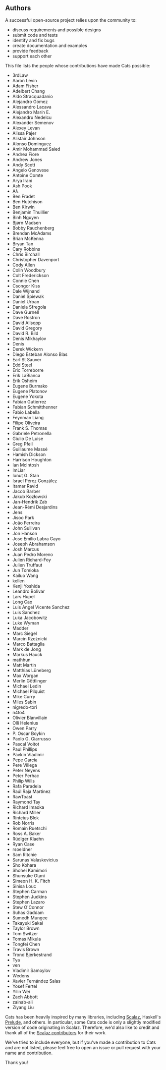 ## Authors

A successful open-source project relies upon the community to:

* discuss requirements and possible designs
* submit code and tests
* identify and fix bugs
* create documentation and examples
* provide feedback
* support each other

This file lists the people whose contributions have made Cats
possible:

 * 3rdLaw
 * Aaron Levin
 * Adam Fisher
 * Adelbert Chang
 * Aldo Stracquadanio
 * Alejandro Gómez
 * Alessandro Lacava
 * Alejandro Marín E.
 * Alexandru Nedelcu
 * Alexander Semenov
 * Alexey Levan
 * Alissa Pajer
 * Alistair Johnson
 * Alonso Dominguez
 * Amir Mohammad Saied
 * Andrea Fiore
 * Andrew Jones
 * Andy Scott
 * Angelo Genovese
 * Antoine Comte
 * Arya Irani
 * Ash Pook
 * Aλ
 * Ben Fradet
 * Ben Hutchison
 * Ben Kirwin
 * Benjamin Thuillier
 * Binh Nguyen
 * Bjørn Madsen
 * Bobby Rauchenberg
 * Brendan McAdams
 * Brian McKenna
 * Bryan Tan
 * Cary Robbins
 * Chris Birchall
 * Christopher Davenport
 * Cody Allen
 * Colin Woodbury
 * Colt Frederickson
 * Connie Chen
 * Csongor Kiss
 * Dale Wijnand
 * Daniel Spiewak
 * Daniel Urban
 * Daniela Sfregola
 * Dave Gurnell
 * Dave Rostron
 * David Allsopp
 * David Gregory
 * David R. Bild
 * Denis Mikhaylov
 * Denis
 * Derek Wickern
 * Diego Esteban Alonso Blas
 * Earl St Sauver
 * Edd Steel
 * Eric Torreborre
 * Erik LaBianca
 * Erik Osheim
 * Eugene Burmako
 * Eugene Platonov
 * Eugene Yokota
 * Fabian Gutierrez
 * Fabian Schmitthenner
 * Fabio Labella
 * Feynman Liang
 * Filipe Oliveira
 * Frank S. Thomas
 * Gabriele Petronella
 * Giulio De Luise
 * Greg Pfeil
 * Guillaume Massé
 * Hamish Dickson
 * Harrison Houghton
 * Ian McIntosh
 * ImLiar
 * Ionuț G. Stan
 * Israel Pérez González
 * Itamar Ravid
 * Jacob Barber
 * Jakub Kozłowski
 * Jan-Hendrik Zab
 * Jean-Rémi Desjardins
 * Jens
 * Jisoo Park
 * João Ferreira
 * John Sullivan
 * Jon Hanson
 * Jose Emilio Labra Gayo
 * Joseph Abrahamson
 * Josh Marcus
 * Juan Pedro Moreno
 * Julien Richard-Foy
 * Julien Truffaut
 * Jun Tomioka
 * Kailuo Wang
 * kellen
 * Kenji Yoshida
 * Leandro Bolivar
 * Lars Hupel
 * Long Cao
 * Luis Angel Vicente Sanchez
 * Luis Sanchez
 * Luka Jacobowitz
 * Luke Wyman
 * Madder
 * Marc Siegel
 * Marcin Rzeźnicki
 * Marco Battaglia
 * Mark de Jong
 * Markus Hauck
 * mathhun
 * Matt Martin
 * Matthias Lüneberg
 * Max Worgan
 * Merlin Göttlinger
 * Michael Ledin
 * Michael Pilquist
 * Mike Curry
 * Miles Sabin
 * nigredo-tori
 * n4to4
 * Olivier Blanvillain
 * Olli Helenius
 * Owen Parry
 * P. Oscar Boykin
 * Paolo G. Giarrusso
 * Pascal Voitot
 * Paul Phillips
 * Pavkin Vladimir
 * Pepe García
 * Pere Villega
 * Peter Neyens
 * Peter Perhac
 * Philip Wills
 * Rafa Paradela
 * Raúl Raja Martínez
 * RawToast
 * Raymond Tay
 * Richard Imaoka
 * Richard Miller
 * Rintcius Blok
 * Rob Norris
 * Romain Ruetschi
 * Ross A. Baker
 * Rüdiger Klaehn
 * Ryan Case
 * rsoeldner
 * Sam Ritchie
 * Sarunas Valaskevicius
 * Sho Kohara
 * Shohei Kamimori
 * Shunsuke Otani
 * Simeon H. K. Fitch
 * Sinisa Louc
 * Stephen Carman
 * Stephen Judkins
 * Stephen Lazaro
 * Stew O'Connor
 * Suhas Gaddam
 * Sumedh Mungee
 * Takayuki Sakai
 * Taylor Brown
 * Tom Switzer
 * Tomas Mikula
 * Tongfei Chen
 * Travis Brown
 * Trond Bjerkestrand
 * Tya
 * ven
 * Vladimir Samoylov
 * Wedens
 * Xavier Fernández Salas
 * Yosef Fertel
 * Yilin Wei
 * Zach Abbott
 * zainab-ali
 * Ziyang Liu

Cats has been heavily inspired by many libraries, including [Scalaz](https://github.com/scalaz/scalaz),
Haskell's [Prelude](https://hackage.haskell.org/package/base-4.9.0.0/docs/Prelude.html), and others.
In particular, some Cats code is only a slightly modified version of code originating in
Scalaz. Therefore, we'd also like to credit and thank all of the
[Scalaz contributors](https://github.com/scalaz/scalaz/graphs/contributors) for
their work.

We've tried to include everyone, but if you've made a contribution to
Cats and are not listed, please feel free to open an issue or pull
request with your name and contribution.

Thank you!
